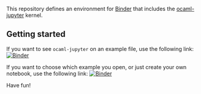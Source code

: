 This repository defines an environment for [Binder](https://www.mybinder.org)
that includes the [ocaml-jupyter](https://github.com/akabe/ocaml-jupyter)
kernel.

## Getting started

If you want to see `ocaml-jupyter` on an example file, use the following link:
[![Binder](https://mybinder.org/badge_logo.svg)](https://mybinder.org/v2/gh/edmcman/ocaml-jupyter-binder-environment/master?urlpath=git-pull%3Frepo%3Dhttps%253A%252F%252Fgithub.com%252Fakabe%252Fdocker-ocaml-jupyter-datascience%26urlpath%3Dtree%252Fdocker-ocaml-jupyter-datascience%252Fnotebooks%252Fintroduction.ipynb%26branch%3Dmaster)

If you want to choose which example you open, or just create your own notebook, use the following link:
[![Binder](https://mybinder.org/badge_logo.svg)](https://mybinder.org/v2/gh/edmcman/ocaml-jupyter-binder-environment/master?urlpath=git-pull%3Frepo%3Dhttps%253A%252F%252Fgithub.com%252Fakabe%252Fdocker-ocaml-jupyter-datascience%26urlpath%3Dtree%252Fdocker-ocaml-jupyter-datascience%252Fnotebooks%26branch%3Dmaster)

Have fun!